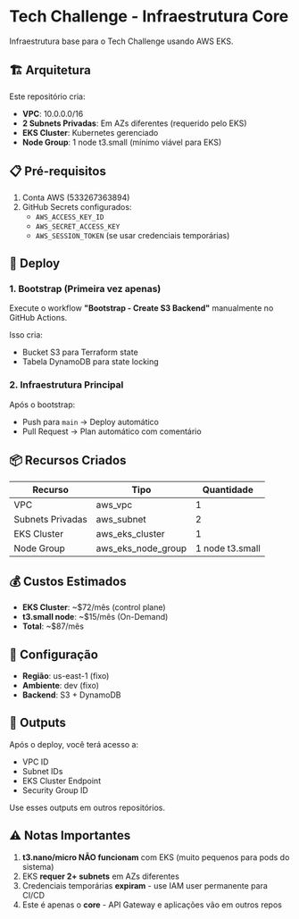 # Tech Challenge - Infraestrutura Core

Infraestrutura base para o Tech Challenge usando AWS EKS.

## 🏗️ Arquitetura

Este repositório cria:
- **VPC**: 10.0.0.0/16
- **2 Subnets Privadas**: Em AZs diferentes (requerido pelo EKS)
- **EKS Cluster**: Kubernetes gerenciado
- **Node Group**: 1 node t3.small (mínimo viável para EKS)

## 📋 Pré-requisitos

1. Conta AWS (533267363894)
2. GitHub Secrets configurados:
   - `AWS_ACCESS_KEY_ID`
   - `AWS_SECRET_ACCESS_KEY`
   - `AWS_SESSION_TOKEN` (se usar credenciais temporárias)

## 🚀 Deploy

### 1. Bootstrap (Primeira vez apenas)

Execute o workflow **"Bootstrap - Create S3 Backend"** manualmente no GitHub Actions.

Isso cria:
- Bucket S3 para Terraform state
- Tabela DynamoDB para state locking

### 2. Infraestrutura Principal

Após o bootstrap:
- Push para `main` → Deploy automático
- Pull Request → Plan automático com comentário

## 📦 Recursos Criados

| Recurso | Tipo | Quantidade |
|---------|------|------------|
| VPC | aws_vpc | 1 |
| Subnets Privadas | aws_subnet | 2 |
| EKS Cluster | aws_eks_cluster | 1 |
| Node Group | aws_eks_node_group | 1 node t3.small |

## 💰 Custos Estimados

- **EKS Cluster**: ~$72/mês (control plane)
- **t3.small node**: ~$15/mês (On-Demand)
- **Total**: ~$87/mês

## 🔧 Configuração

- **Região**: us-east-1 (fixo)
- **Ambiente**: dev (fixo)
- **Backend**: S3 + DynamoDB

## 📝 Outputs

Após o deploy, você terá acesso a:
- VPC ID
- Subnet IDs
- EKS Cluster Endpoint
- Security Group ID

Use esses outputs em outros repositórios.

## ⚠️ Notas Importantes

1. **t3.nano/micro NÃO funcionam** com EKS (muito pequenos para pods do sistema)
2. EKS **requer 2+ subnets** em AZs diferentes
3. Credenciais temporárias **expiram** - use IAM user permanente para CI/CD
4. Este é apenas o **core** - API Gateway e aplicações vão em outros repos